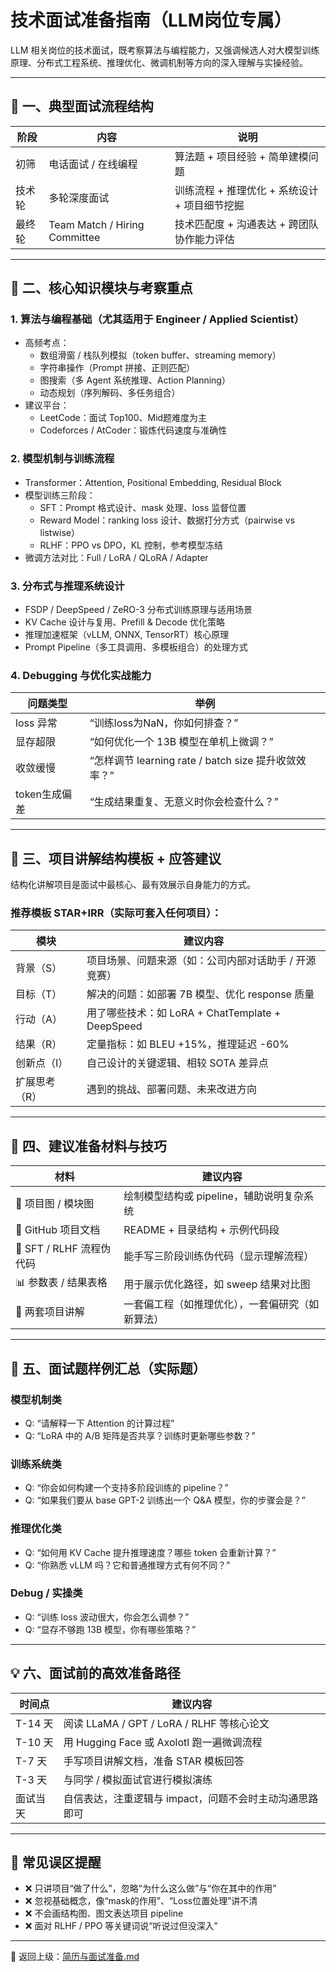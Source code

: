 # 技术面试准备指南（LLM岗位专属）

LLM 相关岗位的技术面试，既考察算法与编程能力，又强调候选人对大模型训练原理、分布式工程系统、推理优化、微调机制等方向的深入理解与实操经验。

---

## 🧪 一、典型面试流程结构

| 阶段 | 内容 | 说明 |
|------|------|------|
| 初筛 | 电话面试 / 在线编程 | 算法题 + 项目经验 + 简单建模问题 |
| 技术轮 | 多轮深度面试 | 训练流程 + 推理优化 + 系统设计 + 项目细节挖掘 |
| 最终轮 | Team Match / Hiring Committee | 技术匹配度 + 沟通表达 + 跨团队协作能力评估 |

---

## 🧠 二、核心知识模块与考察重点

### 1. 算法与编程基础（尤其适用于 Engineer / Applied Scientist）

- 高频考点：
  - 数组滑窗 / 栈队列模拟（token buffer、streaming memory）
  - 字符串操作（Prompt 拼接、正则匹配）
  - 图搜索（多 Agent 系统推理、Action Planning）
  - 动态规划（序列解码、多任务组合）
- 建议平台：
  - LeetCode：面试 Top100、Mid题难度为主
  - Codeforces / AtCoder：锻炼代码速度与准确性

### 2. 模型机制与训练流程

- Transformer：Attention, Positional Embedding, Residual Block
- 模型训练三阶段：
  - SFT：Prompt 格式设计、mask 处理、loss 监督位置
  - Reward Model：ranking loss 设计、数据打分方式（pairwise vs listwise）
  - RLHF：PPO vs DPO，KL 控制，参考模型冻结
- 微调方法对比：Full / LoRA / QLoRA / Adapter

### 3. 分布式与推理系统设计

- FSDP / DeepSpeed / ZeRO-3 分布式训练原理与适用场景
- KV Cache 设计与复用、Prefill & Decode 优化策略
- 推理加速框架（vLLM, ONNX, TensorRT）核心原理
- Prompt Pipeline（多工具调用、多模板组合）的处理方式

### 4. Debugging 与优化实战能力

| 问题类型 | 举例 |
|----------|------|
| loss 异常 | “训练loss为NaN，你如何排查？” |
| 显存超限 | “如何优化一个 13B 模型在单机上微调？” |
| 收敛缓慢 | “怎样调节 learning rate / batch size 提升收敛效率？” |
| token生成偏差 | “生成结果重复、无意义时你会检查什么？” |

---

## 🧩 三、项目讲解结构模板 + 应答建议

结构化讲解项目是面试中最核心、最有效展示自身能力的方式。

### 推荐模板 STAR+IRR（实际可套入任何项目）：

| 模块 | 建议内容 |
|------|----------|
| 背景（S） | 项目场景、问题来源（如：公司内部对话助手 / 开源竞赛） |
| 目标（T） | 解决的问题：如部署 7B 模型、优化 response 质量 |
| 行动（A） | 用了哪些技术：如 LoRA + ChatTemplate + DeepSpeed |
| 结果（R） | 定量指标：如 BLEU +15%，推理延迟 -60% |
| 创新点（I） | 自己设计的关键逻辑、相较 SOTA 差异点 |
| 扩展思考（R） | 遇到的挑战、部署问题、未来改进方向

---

## 🧰 四、建议准备材料与技巧

| 材料 | 建议内容 |
|------|----------|
| 📌 项目图 / 模块图 | 绘制模型结构或 pipeline，辅助说明复杂系统 |
| 📁 GitHub 项目文档 | README + 目录结构 + 示例代码段 |
| 🧾 SFT / RLHF 流程伪代码 | 能手写三阶段训练伪代码（显示理解流程） |
| 📊 参数表 / 结果表格 | 用于展示优化路径，如 sweep 结果对比图 |
| 🎯 两套项目讲解 | 一套偏工程（如推理优化），一套偏研究（如新算法） |

---

## 💬 五、面试题样例汇总（实际题）

### 模型机制类
- Q: “请解释一下 Attention 的计算过程”
- Q: “LoRA 中的 A/B 矩阵是否共享？训练时更新哪些参数？”

### 训练系统类
- Q: “你会如何构建一个支持多阶段训练的 pipeline？”
- Q: “如果我们要从 base GPT-2 训练出一个 Q&A 模型，你的步骤会是？”

### 推理优化类
- Q: “如何用 KV Cache 提升推理速度？哪些 token 会重新计算？”
- Q: “你熟悉 vLLM 吗？它和普通推理方式有何不同？”

### Debug / 实操类
- Q: “训练 loss 波动很大，你会怎么调参？”
- Q: “显存不够跑 13B 模型，你有哪些策略？”

---

## 💡 六、面试前的高效准备路径

| 时间点 | 建议内容 |
|--------|----------|
| T-14 天 | 阅读 LLaMA / GPT / LoRA / RLHF 等核心论文 |
| T-10 天 | 用 Hugging Face 或 Axolotl 跑一遍微调流程 |
| T-7 天 | 手写项目讲解文档，准备 STAR 模板回答 |
| T-3 天 | 与同学 / 模拟面试官进行模拟演练 |
| 面试当天 | 自信表达，注重逻辑与 impact，问题不会时主动沟通思路即可 |

---

## 🚫 常见误区提醒

- ❌ 只讲项目“做了什么”，忽略“为什么这么做”与“你在其中的作用”
- ❌ 忽视基础概念，像“mask的作用”、“Loss位置处理”讲不清
- ❌ 不会画结构图、图文表达项目 pipeline
- ❌ 面对 RLHF / PPO 等关键词说“听说过但没深入”

---

📁 返回上级：[简历与面试准备.md](../简历与面试准备.md)
